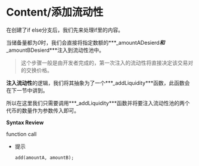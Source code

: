# Content/添加流动性

在创建了if else分支后，我们先来处理if里的内容。

当储备量都为*0*时，我们会直接将指定数额的***_amountADesierd***和***_amountBDesierd***注入到流动性池中。

> 这个步骤一般是由开发者完成的，第一次注入的流动性将直接决定该交易对的交换价格。
> 

**注入流动性**的逻辑，我们将其抽象为了一个***_addLiquidity***函数，此函数会在下一节中讲到。

所以在这里我们只需要调用***_addLiquidity***函数并将要注入流动性池的两个代币的数量作为参数传入即可。

**Syntax Review**

function call

- 提示
    
    ```solidity
    add(amountA, amountB);
    ```
    
